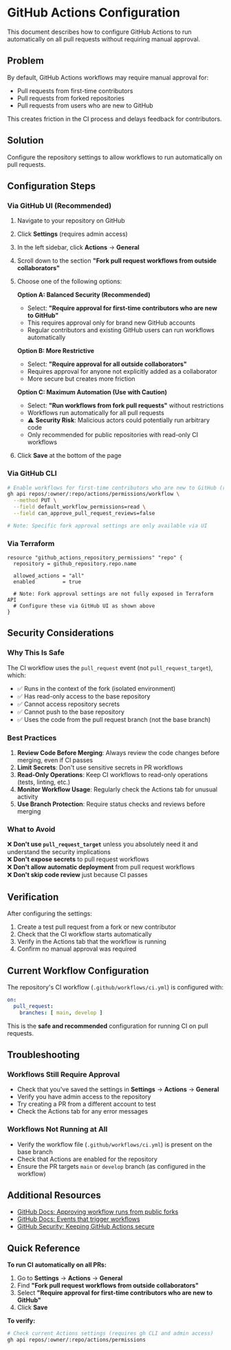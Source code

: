 # GitHub Actions Configuration

This document describes how to configure GitHub Actions to run automatically on all pull requests without requiring manual approval.

## Problem

By default, GitHub Actions workflows may require manual approval for:
- Pull requests from first-time contributors
- Pull requests from forked repositories
- Pull requests from users who are new to GitHub

This creates friction in the CI process and delays feedback for contributors.

## Solution

Configure the repository settings to allow workflows to run automatically on pull requests.

## Configuration Steps

### Via GitHub UI (Recommended)

1. Navigate to your repository on GitHub
2. Click **Settings** (requires admin access)
3. In the left sidebar, click **Actions** → **General**
4. Scroll down to the section **"Fork pull request workflows from outside collaborators"**
5. Choose one of the following options:

   **Option A: Balanced Security (Recommended)**
   - Select: **"Require approval for first-time contributors who are new to GitHub"**
   - This requires approval only for brand new GitHub accounts
   - Regular contributors and existing GitHub users can run workflows automatically
   
   **Option B: More Restrictive**
   - Select: **"Require approval for all outside collaborators"**
   - Requires approval for anyone not explicitly added as a collaborator
   - More secure but creates more friction
   
   **Option C: Maximum Automation (Use with Caution)**
   - Select: **"Run workflows from fork pull requests"** without restrictions
   - Workflows run automatically for all pull requests
   - ⚠️ **Security Risk**: Malicious actors could potentially run arbitrary code
   - Only recommended for public repositories with read-only CI workflows

6. Click **Save** at the bottom of the page

### Via GitHub CLI

```bash
# Enable workflows for first-time contributors who are new to GitHub (recommended)
gh api repos/:owner/:repo/actions/permissions/workflow \
  --method PUT \
  --field default_workflow_permissions=read \
  --field can_approve_pull_request_reviews=false

# Note: Specific fork approval settings are only available via UI
```

### Via Terraform

```hcl
resource "github_actions_repository_permissions" "repo" {
  repository = github_repository.repo.name
  
  allowed_actions = "all"
  enabled         = true
  
  # Note: Fork approval settings are not fully exposed in Terraform API
  # Configure these via GitHub UI as shown above
}
```

## Security Considerations

### Why This Is Safe

The CI workflow uses the `pull_request` event (not `pull_request_target`), which:
- ✅ Runs in the context of the fork (isolated environment)
- ✅ Has read-only access to the base repository
- ✅ Cannot access repository secrets
- ✅ Cannot push to the base repository
- ✅ Uses the code from the pull request branch (not the base branch)

### Best Practices

1. **Review Code Before Merging**: Always review the code changes before merging, even if CI passes
2. **Limit Secrets**: Don't use sensitive secrets in PR workflows
3. **Read-Only Operations**: Keep CI workflows to read-only operations (tests, linting, etc.)
4. **Monitor Workflow Usage**: Regularly check the Actions tab for unusual activity
5. **Use Branch Protection**: Require status checks and reviews before merging

### What to Avoid

❌ **Don't use `pull_request_target`** unless you absolutely need it and understand the security implications  
❌ **Don't expose secrets** to pull request workflows  
❌ **Don't allow automatic deployment** from pull request workflows  
❌ **Don't skip code review** just because CI passes  

## Verification

After configuring the settings:

1. Create a test pull request from a fork or new contributor
2. Check that the CI workflow starts automatically
3. Verify in the Actions tab that the workflow is running
4. Confirm no manual approval was required

## Current Workflow Configuration

The repository's CI workflow (`.github/workflows/ci.yml`) is configured with:

```yaml
on:
  pull_request:
    branches: [ main, develop ]
```

This is the **safe and recommended** configuration for running CI on pull requests.

## Troubleshooting

### Workflows Still Require Approval

- Check that you've saved the settings in **Settings** → **Actions** → **General**
- Verify you have admin access to the repository
- Try creating a PR from a different account to test
- Check the Actions tab for any error messages

### Workflows Not Running at All

- Verify the workflow file (`.github/workflows/ci.yml`) is present on the base branch
- Check that Actions are enabled for the repository
- Ensure the PR targets `main` or `develop` branch (as configured in the workflow)

## Additional Resources

- [GitHub Docs: Approving workflow runs from public forks](https://docs.github.com/en/actions/managing-workflow-runs/approving-workflow-runs-from-public-forks)
- [GitHub Docs: Events that trigger workflows](https://docs.github.com/en/actions/using-workflows/events-that-trigger-workflows#pull_request)
- [GitHub Security: Keeping GitHub Actions secure](https://docs.github.com/en/actions/security-guides/security-hardening-for-github-actions)

## Quick Reference

**To run CI automatically on all PRs:**
1. Go to **Settings** → **Actions** → **General**
2. Find **"Fork pull request workflows from outside collaborators"**
3. Select **"Require approval for first-time contributors who are new to GitHub"**
4. Click **Save**

**To verify:**
```bash
# Check current Actions settings (requires gh CLI and admin access)
gh api repos/:owner/:repo/actions/permissions
```
